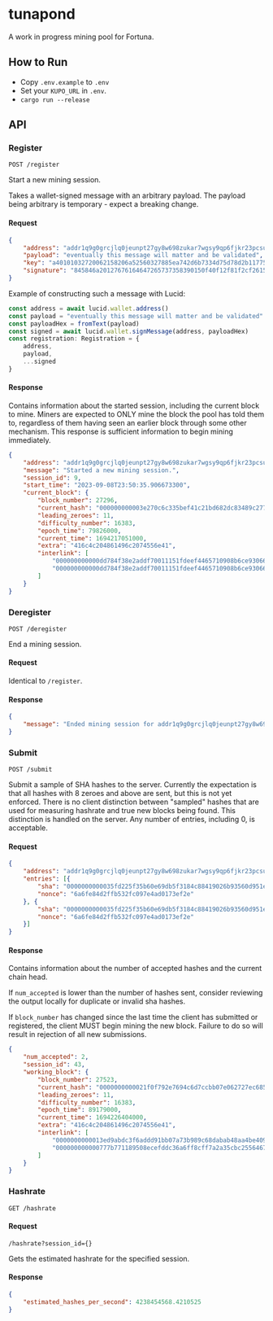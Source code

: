 # tunapond

A work in progress mining pool for Fortuna.

## How to Run
- Copy `.env.example` to `.env`
- Set your `KUPO_URL` in `.env`.
- `cargo run --release`

## API

### Register
`POST /register`

Start a new mining session.

Takes a wallet-signed message with an arbitrary payload. The payload being arbitrary is temporary - expect a breaking change.

#### Request
```json
{
	"address": "addr1q9g0grcjlq0jeunpt27gy8w698zukar7wgsy9qp6fjkr23pcsufznxyrxw7j84uaypjvdk7yz3ft007hyx9wm6x7djssrusn86",
	"payload": "eventually this message will matter and be validated",
	"key": "a40101032720062158206a52560327885ea742d6b7334d75d78d2b11775bfd1f08aabcb366adb448b3fb",
	"signature": "845846a20127676164647265737358390150f40f12f81f2cf2615abc821dda29c5cb747e722042803a4cac354438871229988333bd23d79d2064c6dbc41452b7bfd7218aede8de6ca1a166686173686564f4447465737458400ce79a0cbfe6a66d77af0f1e88372d9b7246f387360435b290605366bb74574138f5af9b4bf9bf36ad69a51bd2cd365e03a8589a96adad2d3e9cc9677e87e70c"
}
```

Example of constructing such a message with Lucid:

```ts
const address = await lucid.wallet.address()
const payload = "eventually this message will matter and be validated"
const payloadHex = fromText(payload)
const signed = await lucid.wallet.signMessage(address, payloadHex)
const registration: Registration = {
    address,
    payload,
    ...signed
}
```

#### Response

Contains information about the started session, including the current block to mine. Miners are expected to ONLY mine the block the pool has told them to, regardless of them having seen an earlier block through some other mechanism. This response is sufficient information to begin mining immediately.

```json
{
	"address": "addr1q9g0grcjlq0jeunpt27gy8w698zukar7wgsy9qp6fjkr23pcsufznxyrxw7j84uaypjvdk7yz3ft007hyx9wm6x7djssrusn86",
	"message": "Started a new mining session.",
	"session_id": 9,
	"start_time": "2023-09-08T23:50:35.906673300",
	"current_block": {
		"block_number": 27296,
		"current_hash": "000000000003e270c6c335bef41c21bd682dc83489c27724d37e24dd3eb09ef8",
		"leading_zeroes": 11,
		"difficulty_number": 16383,
		"epoch_time": 79826000,
		"current_time": 1694217051000,
		"extra": "416c4c204861496c2074556e41",
		"interlink": [
			"000000000000dd784f38e2addf70011151fdeef4465710908b6ce930665b7e9b",
			"000000000000dd784f38e2addf70011151fdeef4465710908b6ce930665b7e9b"
		]
	}
}
```

### Deregister
`POST /deregister`

End a mining session.

#### Request
Identical to `/register`.

#### Response
```json
{
	"message": "Ended mining session for addr1q9g0grcjlq0jeunpt27gy8w698zukar7wgsy9qp6fjkr23pcsufznxyrxw7j84uaypjvdk7yz3ft007hyx9wm6x7djssrusn86."
}
```

### Submit
`POST /submit`

Submit a sample of SHA hashes to the server. Currently the expectation is that all hashes with 8 zeroes and above are sent, but this is not yet enforced. There is no client distinction between "sampled" hashes that are used for measuring hashrate and true new blocks being found. This distinction is handled on the server. Any number of entries, including 0, is acceptable.

#### Request
```json
{
	"address": "addr1q9g0grcjlq0jeunpt27gy8w698zukar7wgsy9qp6fjkr23pcsufznxyrxw7j84uaypjvdk7yz3ft007hyx9wm6x7djssrusn86",
	"entries": [{
		"sha": "0000000000035fd225f35b60e69db5f3184c88419026b93560d951edb2636a11",
		"nonce": "6a6fe84d2ffb532fc097e4ad0173ef2e"
	}, {
		"sha": "0000000000035fd225f35b60e69db5f3184c88419026b93560d951edbfff6b3",
		"nonce": "6a6fe84d2ffb532fc097e4ad0173ef2e"
	}]
}

```

#### Response
Contains information about the number of accepted hashes and the current chain head.

If `num_accepted` is lower than the number of hashes sent, consider reviewing the output locally for duplicate or invalid sha hashes.

If `block_number` has changed since the last time the client has submitted or registered, the client MUST begin mining the new block. Failure to do so will result in rejection of all new submissions.

```json
{
	"num_accepted": 2,
	"session_id": 43,
	"working_block": {
		"block_number": 27523,
		"current_hash": "0000000000021f0f792e7694c6d7ccbb07e062727ec6850765094c61927f5399",
		"leading_zeroes": 11,
		"difficulty_number": 16383,
		"epoch_time": 89179000,
		"current_time": 1694226404000,
		"extra": "416c4c204861496c2074556e41",
		"interlink": [
			"0000000000013ed9abdc3f6addd91bb07a73b989c68dabab48aa4be409883afa",
			"000000000000777b771189508ecefddc36a6ff8cff7a2a35cbc2556467d9ae10"
		]
	}
}
```

### Hashrate
`GET /hashrate`

#### Request
`/hashrate?session_id={}`

Gets the estimated hashrate for the specified session.

#### Response
```json
{
	"estimated_hashes_per_second": 4238454568.4210525
}
```